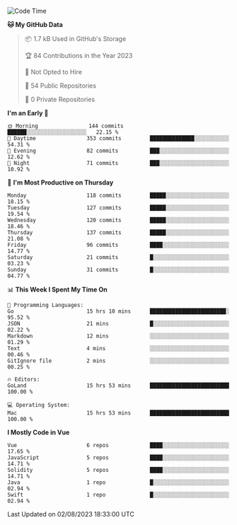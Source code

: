 <!--START_SECTION:waka-->
![Code Time](http://img.shields.io/badge/Code%20Time-778%20hrs%2037%20mins-blue)

**🐱 My GitHub Data** 

> 📦 1.7 kB Used in GitHub's Storage 
 > 
> 🏆 84 Contributions in the Year 2023
 > 
> 🚫 Not Opted to Hire
 > 
> 📜 54 Public Repositories 
 > 
> 🔑 0 Private Repositories 
 > 
**I'm an Early 🐤** 

```text
🌞 Morning                144 commits         ██████░░░░░░░░░░░░░░░░░░░   22.15 % 
🌆 Daytime                353 commits         ██████████████░░░░░░░░░░░   54.31 % 
🌃 Evening                82 commits          ███░░░░░░░░░░░░░░░░░░░░░░   12.62 % 
🌙 Night                  71 commits          ███░░░░░░░░░░░░░░░░░░░░░░   10.92 % 
```
📅 **I'm Most Productive on Thursday** 

```text
Monday                   118 commits         █████░░░░░░░░░░░░░░░░░░░░   18.15 % 
Tuesday                  127 commits         █████░░░░░░░░░░░░░░░░░░░░   19.54 % 
Wednesday                120 commits         █████░░░░░░░░░░░░░░░░░░░░   18.46 % 
Thursday                 137 commits         █████░░░░░░░░░░░░░░░░░░░░   21.08 % 
Friday                   96 commits          ████░░░░░░░░░░░░░░░░░░░░░   14.77 % 
Saturday                 21 commits          █░░░░░░░░░░░░░░░░░░░░░░░░   03.23 % 
Sunday                   31 commits          █░░░░░░░░░░░░░░░░░░░░░░░░   04.77 % 
```


📊 **This Week I Spent My Time On** 

```text
💬 Programming Languages: 
Go                       15 hrs 10 mins      ████████████████████████░   95.52 % 
JSON                     21 mins             █░░░░░░░░░░░░░░░░░░░░░░░░   02.22 % 
Markdown                 12 mins             ░░░░░░░░░░░░░░░░░░░░░░░░░   01.29 % 
Text                     4 mins              ░░░░░░░░░░░░░░░░░░░░░░░░░   00.46 % 
GitIgnore file           2 mins              ░░░░░░░░░░░░░░░░░░░░░░░░░   00.25 % 

🔥 Editors: 
GoLand                   15 hrs 53 mins      █████████████████████████   100.00 % 

💻 Operating System: 
Mac                      15 hrs 53 mins      █████████████████████████   100.00 % 
```

**I Mostly Code in Vue** 

```text
Vue                      6 repos             ████░░░░░░░░░░░░░░░░░░░░░   17.65 % 
JavaScript               5 repos             ████░░░░░░░░░░░░░░░░░░░░░   14.71 % 
Solidity                 5 repos             ████░░░░░░░░░░░░░░░░░░░░░   14.71 % 
Java                     1 repo              █░░░░░░░░░░░░░░░░░░░░░░░░   02.94 % 
Swift                    1 repo              █░░░░░░░░░░░░░░░░░░░░░░░░   02.94 % 
```




 Last Updated on 02/08/2023 18:33:00 UTC
<!--END_SECTION:waka-->
